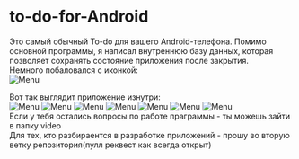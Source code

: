 # to-do-for-Android
Это самый обычный To-do для вашего Android-телефона. Помимо основной программы, я написал внутреннюю базу данных, которая позволяет сохранять состояние приложения после закрытия.  
Немного побаловался с иконкой:  
![Menu](https://github.com/SssolidPrincesss/to-do-for-Android/blob/main/Images/photo_1_2025-08-26_17-17-45.jpg)  

Вот так выглядит приложение изнутри:  
![Menu](https://github.com/SssolidPrincesss/to-do-for-Android/blob/main/Images/photo_2_2025-08-26_17-17-45.jpg)
![Menu](https://github.com/SssolidPrincesss/to-do-for-Android/blob/main/Images/photo_3_2025-08-26_17-17-45.jpg)
![Menu](https://github.com/SssolidPrincesss/to-do-for-Android/blob/main/Images/photo_4_2025-08-26_17-17-45.jpg)
![Menu](https://github.com/SssolidPrincesss/to-do-for-Android/blob/main/Images/photo_7_2025-08-26_17-17-45.jpg)
![Menu](https://github.com/SssolidPrincesss/to-do-for-Android/blob/main/Images/photo_8_2025-08-26_17-17-45.jpg)
![Menu](https://github.com/SssolidPrincesss/to-do-for-Android/blob/main/Images/photo_9_2025-08-26_17-17-45.jpg)
![Menu](https://github.com/SssolidPrincesss/to-do-for-Android/blob/main/Images/photo_10_2025-08-26_17-17-45.jpg)  
Если у тебя остались вопросы по работе праграммы - ты можешь зайти в папку video  
Для тех, кто разбираентся в разработке приложений - прошу во вторую ветку репозитория(пулл реквест как всегда открыт)
